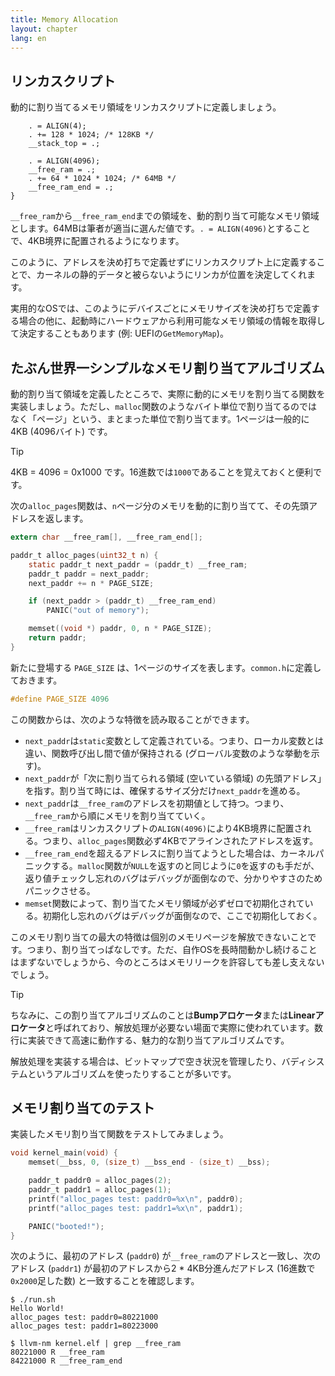 ```yaml
---
title: Memory Allocation
layout: chapter
lang: en
---
```


## リンカスクリプト

動的に割り当てるメモリ領域をリンカスクリプトに定義しましょう。

```plain:kernel.ld {5-8}
    . = ALIGN(4);
    . += 128 * 1024; /* 128KB */
    __stack_top = .;

    . = ALIGN(4096);
    __free_ram = .;
    . += 64 * 1024 * 1024; /* 64MB */
    __free_ram_end = .;
}
```

`__free_ram`から`__free_ram_end`までの領域を、動的割り当て可能なメモリ領域とします。64MBは筆者が適当に選んだ値です。`. = ALIGN(4096)`とすることで、4KB境界に配置されるようになります。

このように、アドレスを決め打ちで定義せずにリンカスクリプト上に定義することで、カーネルの静的データと被らないようにリンカが位置を決定してくれます。

実用的なOSでは、このようにデバイスごとにメモリサイズを決め打ちで定義する場合の他に、起動時にハードウェアから利用可能なメモリ領域の情報を取得して決定することもあります (例: UEFIの`GetMemoryMap`)。

## たぶん世界一シンプルなメモリ割り当てアルゴリズム

動的割り当て領域を定義したところで、実際に動的にメモリを割り当てる関数を実装しましょう。ただし、`malloc`関数のようなバイト単位で割り当てるのではなく「ページ」という、まとまった単位で割り当てます。1ページは一般的に4KB (4096バイト) です。

> [!TIP]
>
> 4KB = 4096 = 0x1000 です。16進数では`1000`であることを覚えておくと便利です。

次の`alloc_pages`関数は、`n`ページ分のメモリを動的に割り当てて、その先頭アドレスを返します。

```c:kernel.c
extern char __free_ram[], __free_ram_end[];

paddr_t alloc_pages(uint32_t n) {
    static paddr_t next_paddr = (paddr_t) __free_ram;
    paddr_t paddr = next_paddr;
    next_paddr += n * PAGE_SIZE;

    if (next_paddr > (paddr_t) __free_ram_end)
        PANIC("out of memory");

    memset((void *) paddr, 0, n * PAGE_SIZE);
    return paddr;
}
```

新たに登場する `PAGE_SIZE` は、1ページのサイズを表します。`common.h`に定義しておきます。

```c:common.h
#define PAGE_SIZE 4096
```

この関数からは、次のような特徴を読み取ることができます。

- `next_paddr`は`static`変数として定義されている。つまり、ローカル変数とは違い、関数呼び出し間で値が保持される (グローバル変数のような挙動を示す)。
- `next_paddr`が「次に割り当てられる領域 (空いている領域) の先頭アドレス」を指す。割り当て時には、確保するサイズ分だけ`next_paddr`を進める。
- `next_paddr`は`__free_ram`のアドレスを初期値として持つ。つまり、`__free_ram`から順にメモリを割り当てていく。
- `__free_ram`はリンカスクリプトの`ALIGN(4096)`により4KB境界に配置される。つまり、`alloc_pages`関数必ず4KBでアラインされたアドレスを返す。
- `__free_ram_end`を超えるアドレスに割り当てようとした場合は、カーネルパニックする。`malloc`関数が`NULL`を返すのと同じように`0`を返すのも手だが、返り値チェックし忘れのバグはデバッグが面倒なので、分かりやすさのためパニックさせる。
- `memset`関数によって、割り当てたメモリ領域が必ずゼロで初期化されている。初期化し忘れのバグはデバッグが面倒なので、ここで初期化しておく。

このメモリ割り当ての最大の特徴は個別のメモリページを解放できないことです。つまり、割り当てっぱなしです。ただ、自作OSを長時間動かし続けることはまずないでしょうから、今のところはメモリリークを許容しても差し支えないでしょう。

> [!TIP]
>
> ちなみに、この割り当てアルゴリズムのことは**Bumpアロケータ**または**Linearアロケータ**と呼ばれており、解放処理が必要ない場面で実際に使われています。数行に実装できて高速に動作する、魅力的な割り当てアルゴリズムです。
>
> 解放処理を実装する場合は、ビットマップで空き状況を管理したり、バディシステムというアルゴリズムを使ったりすることが多いです。

## メモリ割り当てのテスト

実装したメモリ割り当て関数をテストしてみましょう。

```c:kernel.c {4-7}
void kernel_main(void) {
    memset(__bss, 0, (size_t) __bss_end - (size_t) __bss);

    paddr_t paddr0 = alloc_pages(2);
    paddr_t paddr1 = alloc_pages(1);
    printf("alloc_pages test: paddr0=%x\n", paddr0);
    printf("alloc_pages test: paddr1=%x\n", paddr1);

    PANIC("booted!");
}
```

次のように、最初のアドレス (`paddr0`) が`__free_ram`のアドレスと一致し、次のアドレス (`paddr1`) が最初のアドレスから2 * 4KB分進んだアドレス (16進数で`0x2000`足した数) と一致することを確認します。

```plain
$ ./run.sh
Hello World!
alloc_pages test: paddr0=80221000
alloc_pages test: paddr1=80223000
```

```plain
$ llvm-nm kernel.elf | grep __free_ram
80221000 R __free_ram
84221000 R __free_ram_end
```
